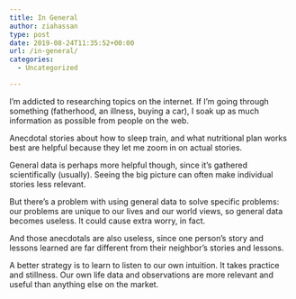 ```yaml
---
title: In General
author: ziahassan
type: post
date: 2019-08-24T11:35:52+00:00
url: /in-general/
categories:
  - Uncategorized

---
```

I&#8217;m addicted to researching topics on the internet. If I&#8217;m going through something (fatherhood, an illness, buying a car), I soak up as much information as possible from people on the web. 

Anecdotal stories about how to sleep train, and what nutritional plan works best are helpful because they let me zoom in on actual stories. 

General data is perhaps more helpful though, since it&#8217;s gathered scientifically (usually). Seeing the big picture can often make individual stories less relevant. 

But there&#8217;s a problem with using general data to solve specific problems: our problems are unique to our lives and our world views, so general data becomes useless. It could cause extra worry, in fact. 

And those anecdotals are also useless, since one person’s story and lessons learned are far different from their neighbor’s stories and lessons. 

A better strategy is to learn to listen to our own intuition. It takes practice and stillness. Our own life data and observations are more relevant and useful than anything else on the market.